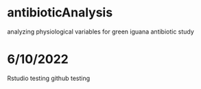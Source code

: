# antibioticAnalysis
analyzing physiological variables for green iguana antibiotic study

# 6/10/2022
Rstudio testing
github testing

